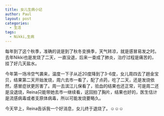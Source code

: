 ```yaml
---
title: 女儿生病小记
author: Paul
layout: post
categories:
  - 生活
tags:
  - Nikki,生病
---
```


每年到了这个秋季，准确的说是到了秋冬变换季，天气转凉，就是感冒易发之时。去年Nikki也是发烧了二天，一直没退，后来一查成了肺炎，治疗过程是痛苦的，挂了好几天盐水。

今年第一场冷空气袭来，温度一下子从近20度降到了3-6度，女儿周四去了趟金宝贝，结果第二天开始发烧，周六去市一看了，配了点药，吃了二天，还是发烧依然，感冒症状更厉害了。周一去滨江儿保看了，验血的结果也还正常，可是周二还是没退烧，Reina只能带她去市一继续看，这回拍了胸片，结果也好的，医生估计是流感病毒或者支原体病毒，所以可能发烧要略久。

今天早上，Reina告诉我一个好消息，女儿终于退烧了。☺️☺️☺️